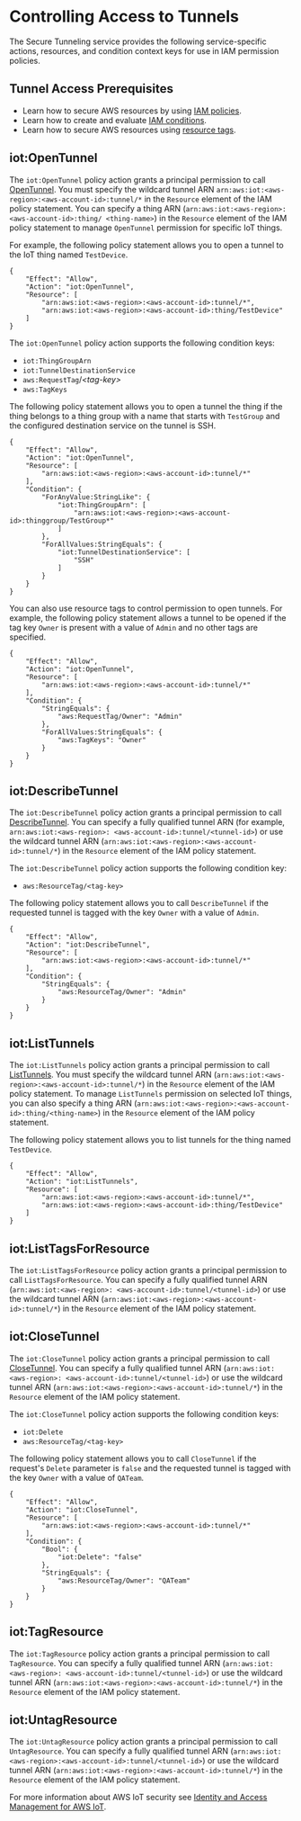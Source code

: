 # Controlling Access to Tunnels<a name="tunnel-access"></a>

The Secure Tunneling service provides the following service\-specific actions, resources, and condition context keys for use in IAM permission policies\.

## Tunnel Access Prerequisites<a name="tunnel-access-prereq"></a>
+ Learn how to secure AWS resources by using [IAM policies](https://docs.aws.amazon.com/IAM/latest/UserGuide/access_controlling.html)\.
+ Learn how to create and evaluate [IAM conditions](      https://docs.aws.amazon.com/IAM/latest/UserGuide/reference_policies_multi-value-conditions.html)\.
+ Learn how to secure AWS resources using [resource tags](https://docs.aws.amazon.com/IAM/latest/UserGuide/access_tags.html)\.

## iot:OpenTunnel<a name="open-tunnel-action"></a>

The `iot:OpenTunnel` policy action grants a principal permission to call [OpenTunnel](https://docs.aws.amazon.com/iot/latest/apireference/API_iot-secure-tunneling_OpenTunnel.html)\. You must specify the wildcard tunnel ARN `arn:aws:iot:<aws-region>:<aws-account-id>:tunnel/*` in the `Resource` element of the IAM policy statement\. You can specify a thing ARN \(`arn:aws:iot:<aws-region>:<aws-account-id>:thing/ <thing-name>`\) in the `Resource` element of the IAM policy statement to manage `OpenTunnel` permission for specific IoT things\.

For example, the following policy statement allows you to open a tunnel to the IoT thing named `TestDevice`\.

```
{
    "Effect": "Allow",
    "Action": "iot:OpenTunnel",
    "Resource": [
        "arn:aws:iot:<aws-region>:<aws-account-id>:tunnel/*",
        "arn:aws:iot:<aws-region>:<aws-account-id>:thing/TestDevice"
    ]
}
```

The `iot:OpenTunnel` policy action supports the following condition keys:
+ `iot:ThingGroupArn`
+ `iot:TunnelDestinationService`
+ `aws:RequestTag`/*<tag\-key>*
+ `aws:TagKeys`

The following policy statement allows you to open a tunnel the thing if the thing belongs to a thing group with a name that starts with `TestGroup` and the configured destination service on the tunnel is SSH\.

```
{
    "Effect": "Allow",
    "Action": "iot:OpenTunnel",
    "Resource": [
        "arn:aws:iot:<aws-region>:<aws-account-id>:tunnel/*"
    ],
    "Condition": {
        "ForAnyValue:StringLike": {
            "iot:ThingGroupArn": [
                "arn:aws:iot:<aws-region>:<aws-account-id>:thinggroup/TestGroup*"
            ]
        },
        "ForAllValues:StringEquals": {
            "iot:TunnelDestinationService": [
                "SSH"
            ]
        }
    }
}
```

You can also use resource tags to control permission to open tunnels\. For example, the following policy statement allows a tunnel to be opened if the tag key `Owner` is present with a value of `Admin` and no other tags are specified\.

```
{
    "Effect": "Allow",
    "Action": "iot:OpenTunnel",
    "Resource": [
        "arn:aws:iot:<aws-region>:<aws-account-id>:tunnel/*"
    ],
    "Condition": {
        "StringEquals": {
            "aws:RequestTag/Owner": "Admin"
        },
        "ForAllValues:StringEquals": {
            "aws:TagKeys": "Owner"
        }
    }
}
```

## iot:DescribeTunnel<a name="describe-tunnel-action"></a>

The `iot:DescribeTunnel` policy action grants a principal permission to call [DescribeTunnel](https://docs.aws.amazon.com/iot/latest/apireference/API_iot-secure-tunneling_DescribeTunnel.html)\. You can specify a fully qualified tunnel ARN \(for example, `arn:aws:iot:<aws-region>: <aws-account-id>:tunnel/<tunnel-id>`\) or use the wildcard tunnel ARN \(`arn:aws:iot:<aws-region>:<aws-account-id>:tunnel/*`\) in the `Resource` element of the IAM policy statement\.

The `iot:DescribeTunnel` policy action supports the following condition key:
+ `aws:ResourceTag/<tag-key>`

The following policy statement allows you to call `DescribeTunnel` if the requested tunnel is tagged with the key `Owner` with a value of `Admin`\.

```
{
    "Effect": "Allow",
    "Action": "iot:DescribeTunnel",
    "Resource": [
        "arn:aws:iot:<aws-region>:<aws-account-id>:tunnel/*"
    ],
    "Condition": {
        "StringEquals": {
            "aws:ResourceTag/Owner": "Admin"
        }
    }
}
```

## iot:ListTunnels<a name="list-tunnels-action"></a>

The `iot:ListTunnels` policy action grants a principal permission to call [ListTunnels](https://docs.aws.amazon.com/iot/latest/apireference/API_iot-secure-tunneling_ListTunnels.html)\. You must specify the wildcard tunnel ARN \(`arn:aws:iot:<aws-region>:<aws-account-id>:tunnel/*`\) in the `Resource` element of the IAM policy statement\. To manage `ListTunnels` permission on selected IoT things, you can also specify a thing ARN \(`arn:aws:iot:<aws-region>:<aws-account-id>:thing/<thing-name>`\) in the `Resource` element of the IAM policy statement\.

The following policy statement allows you to list tunnels for the thing named `TestDevice`\.

```
{
    "Effect": "Allow",
    "Action": "iot:ListTunnels",
    "Resource": [
        "arn:aws:iot:<aws-region>:<aws-account-id>:tunnel/*",
        "arn:aws:iot:<aws-region>:<aws-account-id>:thing/TestDevice"
    ]
}
```

## iot:ListTagsForResource<a name="list-tags-for-resource-action"></a>

The `iot:ListTagsForResource` policy action grants a principal permission to call `ListTagsForResource`\. You can specify a fully qualified tunnel ARN \(`arn:aws:iot:<aws-region>: <aws-account-id>:tunnel/<tunnel-id>`\) or use the wildcard tunnel ARN \(`arn:aws:iot:<aws-region>:<aws-account-id>:tunnel/*`\) in the `Resource` element of the IAM policy statement\.

## iot:CloseTunnel<a name="close-tunnel-action"></a>

The `iot:CloseTunnel` policy action grants a principal permission to call [CloseTunnel](https://docs.aws.amazon.com/iot/latest/apireference/API_iot-secure-tunneling_CloseTunnel.html)\. You can specify a fully qualified tunnel ARN \(`arn:aws:iot:<aws-region>: <aws-account-id>:tunnel/<tunnel-id>`\) or use the wildcard tunnel ARN \(`arn:aws:iot:<aws-region>:<aws-account-id>:tunnel/*`\) in the `Resource` element of the IAM policy statement\.

The `iot:CloseTunnel` policy action supports the following condition keys:
+ `iot:Delete`
+ `aws:ResourceTag/<tag-key>`

The following policy statement allows you to call `CloseTunnel` if the request's `Delete` parameter is `false` and the requested tunnel is tagged with the key `Owner` with a value of `QATeam`\.

```
{
    "Effect": "Allow",
    "Action": "iot:CloseTunnel",
    "Resource": [
        "arn:aws:iot:<aws-region>:<aws-account-id>:tunnel/*"
    ],
    "Condition": {
        "Bool": {
            "iot:Delete": "false"
        },
        "StringEquals": {
            "aws:ResourceTag/Owner": "QATeam"
        }
    }
}
```

## iot:TagResource<a name="tag-resource-action"></a>

The `iot:TagResource` policy action grants a principal permission to call `TagResource`\. You can specify a fully qualified tunnel ARN \(`arn:aws:iot:<aws-region>: <aws-account-id>:tunnel/<tunnel-id>`\) or use the wildcard tunnel ARN \(`arn:aws:iot:<aws-region>:<aws-account-id>:tunnel/*`\) in the `Resource` element of the IAM policy statement\.

## iot:UntagResource<a name="untag-resource-action"></a>

The `iot:UntagResource` policy action grants a principal permission to call `UntagResource`\. You can specify a fully qualified tunnel ARN \(`arn:aws:iot:<aws-region>:<aws-account-id>:tunnel/<tunnel-id>`\) or use the wildcard tunnel ARN \(`arn:aws:iot:<aws-region>:<aws-account-id>:tunnel/*`\) in the `Resource` element of the IAM policy statement\.

For more information about AWS IoT security see [Identity and Access Management for AWS IoT](security-iam.md)\.